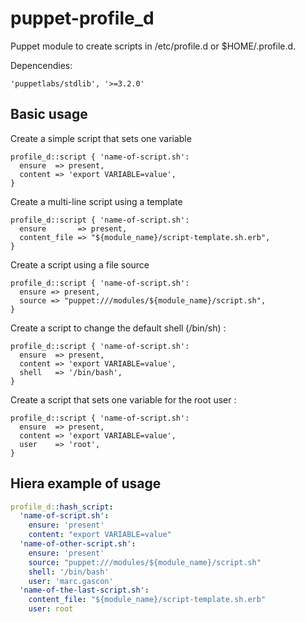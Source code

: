 puppet-profile_d
=============

Puppet module to create scripts in /etc/profile.d or $HOME/.profile.d.

Depencendies:
```puppet
'puppetlabs/stdlib', '>=3.2.0'
```

Basic usage
-------------------------
Create a simple script that sets one variable
```puppet
profile_d::script { 'name-of-script.sh':
  ensure  => present,
  content => 'export VARIABLE=value',
}
```
Create a multi-line script using a template
```puppet
profile_d::script { 'name-of-script.sh':
  ensure       => present,
  content_file => "${module_name}/script-template.sh.erb",
}
```
Create a script using a file source
```puppet
profile_d::script { 'name-of-script.sh':
  ensure => present,
  source => "puppet:///modules/${module_name}/script.sh",
}
```
Create a script to change the default shell (/bin/sh) :
```puppet
profile_d::script { 'name-of-script.sh':
  ensure  => present,
  content => 'export VARIABLE=value',
  shell   => '/bin/bash',
}
```
Create a script that sets one variable for the root user :
```puppet
profile_d::script { 'name-of-script.sh':
  ensure  => present,
  content => 'export VARIABLE=value',
  user    => 'root',
}
```
Hiera example of usage
------------------------------
```yaml
profile_d::hash_script:
  'name-of-script.sh':
    ensure: 'present'
    content: "export VARIABLE=value"
  'name-of-other-script.sh':
    ensure: 'present'
    source: "puppet:///modules/${module_name}/script.sh"
    shell: '/bin/bash'
    user: 'marc.gascon'
  'name-of-the-last-script.sh':
    content_file: "${module_name}/script-template.sh.erb"
    user: root
```



